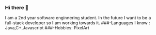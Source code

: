 ### Hi there 👋
I am a 2nd year software enginnering student. In the future I want to be a full-stack developer so I am working towards it.
###-Languages I know : Java,C+,Javascript 
###-Hobbies: PixelArt
<!--
**HuseyinBerkAlagoz/HuseyinBerkAlagoz** is a ✨ _special_ ✨ repository because its `README.md` (this file) appears on your GitHub profile.

Here are some ideas to get you started:

- 🔭 I’m currently working on ...
- 🌱 I’m currently learning ...
- 👯 I’m looking to collaborate on ...
- 🤔 I’m looking for help with ...
- 💬 Ask me about ...
- 📫 How to reach me: ...
- 😄 Pronouns: ...
- ⚡ Fun fact: ...
-->
